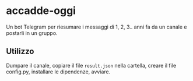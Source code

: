 # accadde-oggi

Un bot Telegram per riesumare i messaggi di 1, 2, 3.. anni fa da un canale e postarli in un gruppo.

## Utilizzo

Dumpare il canale, copiare il file `result.json` nella cartella, creare il file config.py, installare le dipendenze, avviare.
